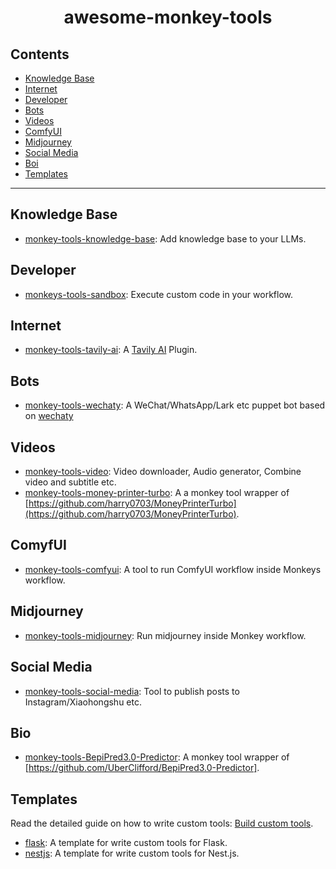 <div align="center">

# awesome-monkey-tools

</div>

## Contents

- [Knowledge Base](#knowledge-base)
- [Internet](#internet)
- [Developer](#developer)
- [Bots](#bots)
- [Videos](#videos)
- [ComfyUI](#comfyui)
- [Midjourney](#midjourney)
- [Social Media](#social-media)
- [Boi](#bio)
- [Templates](#templates)

---

## Knowledge Base

- [monkey-tools-knowledge-base](https://github.com/inf-monkeys/monkey-tools-knowledge-base): Add knowledge base to your LLMs.

## Developer

- [monkeys-tools-sandbox](https://github.com/inf-monkeys/monkey-tools-sandbox): Execute custom code in your workflow.

## Internet

- [monkey-tools-tavily-ai](https://github.com/inf-monkeys/monkey-tools-tavily-ai): A [Tavily AI](https://tavily.com/) Plugin.

## Bots 

- [monkey-tools-wechaty](https://github.com/inf-monkeys/monkey-tools-wechaty): A WeChat/WhatsApp/Lark etc puppet bot based on [wechaty](https://github.com/wechaty/wechaty#readme)

## Videos

- [monkey-tools-video](https://github.com/inf-monkeys/monkey-tools-video): Video downloader, Audio generator, Combine video and subtitle etc.
- [monkey-tools-money-printer-turbo](https://github.com/inf-monkeys/monkey-tools-money-printer-turbo): A a monkey tool wrapper of [https://github.com/harry0703/MoneyPrinterTurbo](https://github.com/harry0703/MoneyPrinterTurbo).


## ComyfUI

- [monkey-tools-comfyui](https://github.com/inf-monkeys/monkey-tools-comfyui): A tool to run ComfyUI workflow inside Monkeys workflow.

## Midjourney

- [monkey-tools-midjourney](https://github.com/inf-monkeys/monkey-tools-midjourney): Run midjourney inside Monkey workflow.

## Social Media

- [monkey-tools-social-media](https://github.com/inf-monkeys/monkey-tools-social-media): Tool to publish posts to Instagram/Xiaohongshu etc.

## Bio

- [monkey-tools-BepiPred3.0-Predictor](https://github.com/inf-monkeys/monkey-tools-BepiPred3.0-Predictor): A monkey tool wrapper of [https://github.com/UberClifford/BepiPred3.0-Predictor].

## Templates

Read the detailed guide on how to write custom tools: [Build custom tools](https://inf-monkeys.github.io/docs/zh-cn/tools/custom-tools/).

- [flask](https://github.com/inf-monkeys/monkey-tools-template-flask): A template for write custom tools for Flask.
- [nestjs](https://github.com/inf-monkeys/monkey-tools-template-nestjs): A template for write custom tools for Nest.js.
